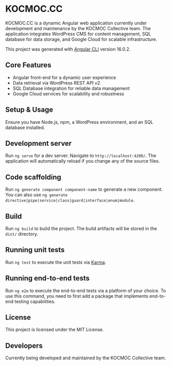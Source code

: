 # KOCMOC.CC

KOCMOC.CC is a dynamic Angular web application currently under development and maintenance by the KOCMOC Collective team. The application integrates WordPress CMS for content management, SQL database for data storage, and Google Cloud for scalable infrastructure.

This project was generated with [Angular CLI](https://github.com/angular/angular-cli) version 16.0.2.

## Core Features

- Angular front-end for a dynamic user experience
- Data retrieval via WordPress REST API v2
- SQL Database integration for reliable data management
- Google Cloud services for scalability and robustness

## Setup & Usage

Ensure you have Node.js, npm, a WordPress environment, and an SQL database installed.

## Development server

Run `ng serve` for a dev server. Navigate to `http://localhost:4200/`. The application will automatically reload if you change any of the source files.

## Code scaffolding

Run `ng generate component component-name` to generate a new component. You can also use `ng generate directive|pipe|service|class|guard|interface|enum|module`.

## Build

Run `ng build` to build the project. The build artifacts will be stored in the `dist/` directory.

## Running unit tests

Run `ng test` to execute the unit tests via [Karma](https://karma-runner.github.io).

## Running end-to-end tests

Run `ng e2e` to execute the end-to-end tests via a platform of your choice. To use this command, you need to first add a package that implements end-to-end testing capabilities.

## License

This project is licensed under the MIT License.

## Developers

Currently being developed and maintained by the KOCMOC Collective team.